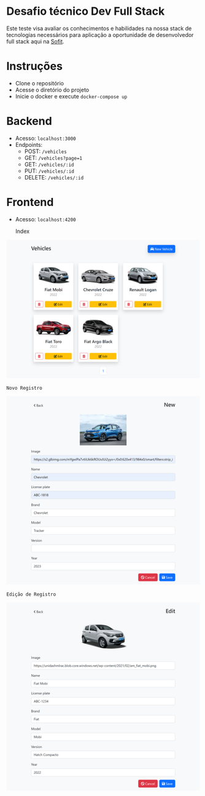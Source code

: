 # Desafio técnico Dev Full Stack

Este teste visa avaliar os conhecimentos e habilidades na nossa stack de tecnologias necessários para aplicação a oportunidade de desenvolvedor full stack aqui na [Sofit](https://sofit4.com.br).

# Instruções
- Clone o repositório
- Acesse o diretório do projeto
- Inicie o docker e execute `docker-compose up`

# Backend
- Acesso: `localhost:3000`
- Endpoints:
    - POST: `/vehicles`
    - GET: `/vehicles?page=1`
    - GET: `/vehicles/:id`
    - PUT: `/vehicles/:id`
    - DELETE: `/vehicles/:id`


# Frontend
- Acesso: `localhost:4200`


    Index

![Index](./print_index.png "Index")

    Novo Registro

![Novo Registro](./print_new.png "Novo Registro")


    Edição de Registro

![Edição de Registro](./print_edit.png "Edição de Registro")
